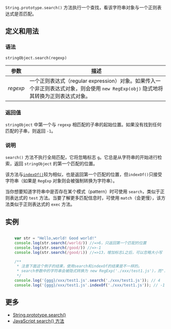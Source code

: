 `String.prototype.search()` 方法执行一个查找，看该字符串对象与一个正则表达式是否匹配。

## 定义和用法

### 语法

`stringObject.search(regexp)`

| 参数 | 描述 |
| --- | --- |
| _regexp_ | 一个正则表达式（regular expression）对象。如果传入一个非正则表达式对象，则会使用 `new RegExp(obj)` 隐式地将其转换为正则表达式对象。 |

### 返回值

`stringObject` 中第一个与 `regexp` 相匹配的子串的起始位置。如果没有找到任何匹配的子串，则返回 `-1`。

### 说明

`search()` 方法不执行全局匹配，它将忽略标志 `g`。它总是从字符串的开始进行检索，返回 `stringObject` 的第一个匹配的位置。

该方法与[`indexOf()`](string-prototype-indexof.html)较为相似，也是返回第一个匹配的位置，但`indexOf()`只接受字符串（如果是 `RegExp` 对象则会被强制转换为字符串）。

当你想要知道字符串中是否存在某个模式（pattern）时可使用 `search`，类似于正则表达式的 `test` 方法。当要了解更多匹配信息时，可使用 `match`（会更慢），该方法类似于正则表达式的 `exec` 方法。

## 实例

``` javascript

    var str = "Hello,world! Good world!"
    console.log(str.search(/world/)) //=>6，只返回第一个匹配的位置
    console.log(str.search(/good/)) //=>-1
    console.log(str.search(/good/i)) //=>13，增加标志i之后，可以忽略大小写

    /**
     * 注意下面这个例子的结果，使用search和indexOf的结果是不一样的。
     * search参数中的字符串会被隐式转换为 new RegExp('./xxx/test1.js')，而"."代表的是任意非换行字符
     */
    console.log('{ggg}/xxx/test1.js'.search('./xxx/test1.js')); // 4     
    console.log('{ggg}/xxx/test1.js'.indexOf('./xxx/test1.js')); // -1   

```

## 更多

*   [String.prototype.search()](https://developer.mozilla.org/zh-CN/docs/Web/JavaScript/Reference/Global_Objects/String/search)
*   [JavaScript search() 方法](http://www.w3school.com.cn/jsref/jsref_search.asp)